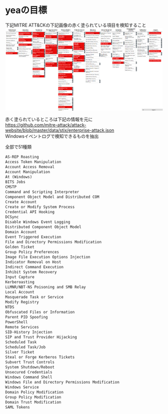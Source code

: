 # yeaの目標

下記MITRE ATT&CKの下記画像の赤く塗られている項目を検知すること
![mitre](./images/mitre_target.png)

赤く塗られているところは下記の情報を元に  
https://github.com/mitre-attack/attack-website/blob/master/data/stix/enterprise-attack.json  
Windowsイベントログで検知できるものを抽出  

全部で51種類
```
AS-REP Roasting
Access Token Manipulation
Account Access Removal
Account Manipulation
At (Windows)
BITS Jobs
CMSTP
Command and Scripting Interpreter
Component Object Model and Distributed COM
Create Account
Create or Modify System Process
Credential API Hooking
DCSync
Disable Windows Event Logging
Distributed Component Object Model
Domain Account
Event Triggered Execution
File and Directory Permissions Modification
Golden Ticket
Group Policy Preferences
Image File Execution Options Injection
Indicator Removal on Host
Indirect Command Execution
Inhibit System Recovery
Input Capture
Kerberoasting
LLMNR/NBT-NS Poisoning and SMB Relay
Local Account
Masquerade Task or Service
Modify Registry
NTDS
Obfuscated Files or Information
Parent PID Spoofing
PowerShell
Remote Services
SID-History Injection
SIP and Trust Provider Hijacking
Scheduled Task
Scheduled Task/Job
Silver Ticket
Steal or Forge Kerberos Tickets
Subvert Trust Controls
System Shutdown/Reboot
Unsecured Credentials
Windows Command Shell
Windows File and Directory Permissions Modification
Windows Service
Domain Policy Modification
Group Policy Modification
Domain Trust Modification
SAML Tokens
```